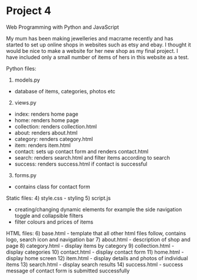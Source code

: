 # Project 4

Web Programming with Python and JavaScript

My mum has been making jewelleries and macrame recently and has started to set up online shops in websites such as etsy and ebay. I thought it would be nice to make a website for her new shop as my final project. I have included only a small number of items of hers in this website as a test.

Python files:
1) models.py
- database of items, categories, photos etc
2) views.py
- index: renders home page
- home: renders home page
- collection: renders collection.html
- about: renders about.html
- category: renders category.html
- item: renders item.html
- contact: sets up contact form and renders contact.html
- search: renders search.html and filter items according to search
- success: renders success.html if contact is successful
3) forms.py
- contains class for contact form


Static files:
4) style.css - styling
5) script.js
- creating/changing dynamic elements for example the side navigation toggle and collapsible filters
- filter colours and prices of items


HTML files:
6) base.html - template that all other html files follow, contains logo, search icon and navigation bar
7) about.html - description of shop and page
8) category.html - display items by category
9) collection.html - display categories
10) contact.html - display contact form
11) home.html - display home screen
12) item.html - display details and photos of individual items
13) search.html - display search results
14) success.html - success message of contact form is submitted successfully


